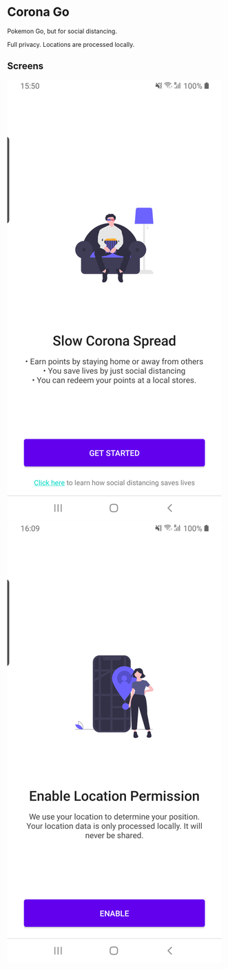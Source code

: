 # Corona Go

Pokemon Go, but for social distancing.

Full privacy. Locations are processed locally.

## Screens
![Onboarding](sc_onboarding.png)
![Location](sc_location.png)